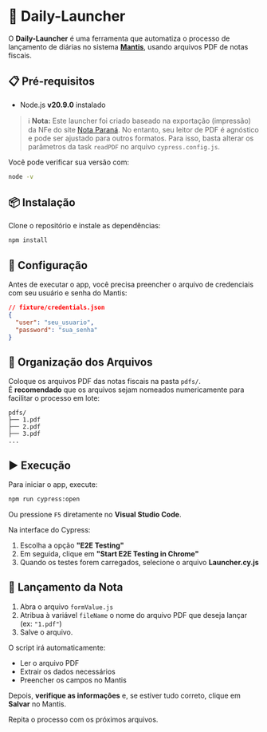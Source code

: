 # 🚀 Daily-Launcher

O **Daily-Launcher** é uma ferramenta que automatiza o processo de lançamento de diárias no sistema [**Mantis**](https://mantis-br.nttdata-solutions.com/app/#/login), usando arquivos PDF de notas fiscais.

## 📋 Pré-requisitos

- Node.js **v20.9.0** instalado
> ℹ️ **Nota:** Este launcher foi criado baseado na exportação (impressão) da NFe do site [Nota Paraná](https://notaparana.pr.gov.br/nfprweb/Extrato). No entanto, seu leitor de PDF é agnóstico e pode ser ajustado para outros formatos. Para isso, basta alterar os parâmetros da task `readPDF` no arquivo `cypress.config.js`.
  
  Você pode verificar sua versão com:
  ```bash
  node -v
  ```

## 📦 Instalação

Clone o repositório e instale as dependências:

```bash
npm install
```

## 🔐 Configuração

Antes de executar o app, você precisa preencher o arquivo de credenciais com seu usuário e senha do Mantis:

```json
// fixture/credentials.json
{
  "user": "seu_usuario",
  "password": "sua_senha"
}
```

## 📁 Organização dos Arquivos

Coloque os arquivos PDF das notas fiscais na pasta `pdfs/`.  
É **recomendado** que os arquivos sejam nomeados numericamente para facilitar o processo em lote:

```
pdfs/
├── 1.pdf
├── 2.pdf
├── 3.pdf
...
```

## ▶️ Execução

Para iniciar o app, execute:

```bash
npm run cypress:open
```

Ou pressione `F5` diretamente no **Visual Studio Code**.

Na interface do Cypress:

1. Escolha a opção **"E2E Testing"**
2. Em seguida, clique em **"Start E2E Testing in Chrome"**
3. Quando os testes forem carregados, selecione o arquivo **Launcher.cy.js**

## 📝 Lançamento da Nota

1. Abra o arquivo `formValue.js`
2. Atribua à variável `fileName` o nome do arquivo PDF que deseja lançar (ex: `"1.pdf"`)
3. Salve o arquivo.

O script irá automaticamente:

- Ler o arquivo PDF
- Extrair os dados necessários
- Preencher os campos no Mantis

Depois, **verifique as informações** e, se estiver tudo correto, clique em **Salvar** no Mantis.

Repita o processo com os próximos arquivos.
